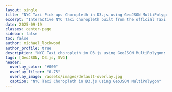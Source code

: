 ```yaml
---
layout: single
title: "NYC Taxi Pick-ups Choropleth in D3.js using GeoJSON MultiPolygon"
excerpt: "Interactive NYC Taxi choropleth built from the official Taxi Zone GeoJSON (MultiPolygon). This post renders one of four quadrants, coloring zones by trip counts with a sequential ramp. Legend uses μ and ±2σ bins; tooltips show zone + value. A 4-up NE/NW/SW/SE grid is coming next."
date: 2025-09-19
classes: center-page
sidebar: false
toc: false
author: michael_lockwood
author_profile: true
description: "NYC Taxi choropleth in D3.js using GeoJSON MultiPolygon: one quadrant colored by trip counts with a μ/±2σ legend and per-zone tooltips; full 4-up map coming."
tags: [GeoJSON, D3.js, SVG]
header:
  overlay_color: "#000"
  overlay_filter: "0.75"
  overlay_image: /assets/images/default-overlay.jpg
  caption: "NYC Taxi Choropleth in D3.js using GeoJSON MultiPolygon"
---
```


<div id="map-wrap">
  <svg id="map" width="720" height="520" aria-label="NYC Taxi Zones"></svg>
  <div id="tip" style="position:absolute; pointer-events:none; opacity:0;"></div>
</div>

<style>
  #map-wrap { position: relative; margin: 2rem auto; max-width: 720px; }
  #map { display:block; width:100%; height:auto; background: transparent; }
  .zone { fill: #efefef; stroke: #2b6cb0; stroke-width: 1.25; vector-effect: non-scaling-stroke; }
  path.zone:hover { fill: #2b6cb0 !important; }
  #tip {
    background: rgba(0,0,0,0.8); color: #fff; font: 12px/1.4 system-ui, sans-serif;
    padding: 6px 8px; border-radius: 6px; transform: translate(8px, -28px); white-space: nowrap;
  }
  .bounds { fill:none; stroke:#444; stroke-dasharray:4 3; stroke-width:1; vector-effect:non-scaling-stroke; }
</style>

<script src="https://cdn.jsdelivr.net/npm/d3@7"></script>
<script>
(async function () {
  const svg  = d3.select("#map");
  const g    = svg.append("g");
  const tip  = d3.select("#tip");
  const w = svg.node().clientWidth;
  const h = +svg.attr("height");

  const url = "/assets/data/taxi_zones_4326_v2.geojson"; // <-- your file
  const raw = await fetch(url).then(r => r.json());

  // --- Helpers ----------------------------------------------------
  function sampleCoords(geom, out) {
    if (!geom) return;
    if (geom.type === "Point") out.push(geom.coordinates);
    if (geom.type === "MultiPoint") out.push(...geom.coordinates);
    if (geom.type === "LineString") out.push(...geom.coordinates);
    if (geom.type === "MultiLineString") geom.coordinates.forEach(a => out.push(...a));
    if (geom.type === "Polygon") geom.coordinates.forEach(r => out.push(...r));
    if (geom.type === "MultiPolygon") geom.coordinates.forEach(p => p.forEach(r => out.push(...r)));
    if (geom.type === "GeometryCollection") geom.geometries?.forEach(g => sampleCoords(g, out));
  }

  function looksLikeLatLonSwapped(coords) {
    // Heuristic: NYC-ish values: lat ≈ 40.x, lon ≈ -74.x
    // If first component ~ 40 and second ~ -74 for most points, they’re swapped.
    const n = Math.min(coords.length, 500);
    let swapped = 0;
    for (let i = 0; i < n; i++) {
      const [a,b] = coords[i];
      if (a > 24 && a < 50 && b < -60 && b > -90) swapped++; // a~lat, b~lon
    }
    return swapped / n > 0.6;
  }

  function deepSwap(geom) {
    if (!geom) return geom;
    const swapRings = rings => rings.map(r => r.map(([x,y]) => [y,x]));
    switch (geom.type) {
      case "Point":            geom.coordinates = [geom.coordinates[1], geom.coordinates[0]]; break;
      case "MultiPoint":
      case "LineString":       geom.coordinates = geom.coordinates.map(([x,y]) => [y,x]); break;
      case "MultiLineString":  geom.coordinates = geom.coordinates.map(r => r.map(([x,y]) => [y,x])); break;
      case "Polygon":          geom.coordinates = swapRings(geom.coordinates); break;
      case "MultiPolygon":     geom.coordinates = geom.coordinates.map(p => swapRings(p)); break;
      case "GeometryCollection": geom.geometries?.forEach(deepSwap); break;
    }
    return geom;
  }

  // --- Inspect & normalize ---------------------------------------
  const coords = [];
  raw.features?.forEach(f => sampleCoords(f.geometry, coords));

  let mode = "geo"; // "geo" (lon/lat) or "identity" (already projected)
  if (coords.length) {
    // If values are absurd for lon/lat (e.g., thousands), assume projected
    const absMax = Math.max(...coords.flat().map(Math.abs));
    if (absMax > 400) mode = "identity";
  }

  // If mode is geo but appears swapped, swap to lon/lat
  if (mode === "geo" && looksLikeLatLonSwapped(coords)) {
    raw.features.forEach(f => deepSwap(f.geometry));
    console.info("⚠️ Detected lat/lon swapped → corrected to [lon, lat].");
  }

  // --- Projection setup -------------------------------------------
  const nameKeys = ["zone","Zone","name","NAME","LocationName"];
  const boroKeys = ["borough","Borough","boro","Boro"];
  let path;

  if (mode === "geo") {
    const projection = d3.geoMercator().fitSize([w, h], raw);
    path = d3.geoPath(projection);
    console.info("🗺️ Using geoMercator().");
  } else {
    const projection = d3.geoIdentity().reflectY(true).fitSize([w, h], raw);
    path = d3.geoPath(projection);
    console.info("📐 Using geoIdentity() (data appears already projected).");
  }

  // Debug: draw fitted bounds rectangle
  const b = path.bounds(raw); // [[x0,y0],[x1,y1]]
  g.append("rect")
    .attr("class", "bounds")
    .attr("x", b[0][0]).attr("y", b[0][1])
    .attr("width",  b[1][0]-b[0][0])
    .attr("height", b[1][1]-b[0][1]);

// Derive color scale from TripCount
const tripsOf  = f => Number((f.properties || {}).TripCount ?? 0);
const maxTrips = d3.max(raw.features, tripsOf) || 1;

// sqrt to tame skew; map low→high trips to light→dark
const color = d3.scaleLinear()
  .domain([0, Math.sqrt(maxTrips)])
  .range(["#e6f2ff", "#08306b"]);

// --- Legend ------------------------------------------------
addTripsLegend(svg, color, maxTrips, raw.features);

function addTripsLegend(svg, color, maxTrips, features) {
  // wipe any prior legend (for live-reload)
  svg.select("#legendTrips").remove();

  const w = 200, h = 15, pad = 20;
  const fmt = d3.format(",");

  // stats from TripCount
  const trips  = features.map(f => Number((f.properties || {}).TripCount ?? 0));
  const minT   = d3.min(trips) ?? 0;
  const maxT   = maxTrips ?? (d3.max(trips) || 1);
  const meanT  = d3.mean(trips) ?? 0;

  // const sdT    = d3.deviation(trips) ?? 0;        // sample stdev
  const sdT = Math.sqrt(d3.mean(trips.map(v => (v - meanT) ** 2))) || 0;    // population

  const lo2    = Math.max(minT,  meanT - 2 * sdT);
  const hi2    = Math.min(maxT,  meanT + 2 * sdT);

  // √-domain position scale so ticks line up with the color scale
  const x = d3.scaleSqrt().domain([0, maxT]).range([0, w]);

  // defs + gradient
  const defs = svg.select("defs").empty() ? svg.append("defs") : svg.select("defs");
  const gradId = "legendGradTrips"; defs.select(`#${gradId}`).remove();
  const grad = defs.append("linearGradient")
    .attr("id", gradId).attr("x1", "0%").attr("x2", "100%").attr("y1", "0%").attr("y2", "0%");
  const N = 8;
  for (let i = 0; i <= N; i++) {
    const t = i / N; // 0..1
    grad.append("stop")
      .attr("offset", `${t * 100}%`)
      .attr("stop-color", color(t * Math.sqrt(maxT)));
  }

  // container
  const g = svg.append("g").attr("id", "legendTrips")
               .attr("transform", `translate(${pad},${pad})`);

  // color bar
  g.append("rect").attr("width", w).attr("height", h).attr("rx", 2)
    .attr("fill", `url(#${gradId})`);

  // end labels: MIN and MAX
  g.append("text").attr("x", 0).attr("y", h + 12).attr("font-size", 10)
    .attr("fill", "#fff").text(fmt(minT));
  g.append("text").attr("x", w).attr("y", h + 12).attr("font-size", 10)
    .attr("text-anchor", "end").attr("fill", "#fff")
    .text(fmt(Math.round(maxT)));

  // ticks: μ−2σ, μ, μ+2σ (clamped into [min,max])
  const ticks = [
    { v: lo2,   label: `μ−2σ ${fmt(Math.round(lo2))}` },
    { v: meanT, label: `μ ${fmt(Math.round(meanT))}` },
    { v: hi2,   label: `μ+2σ ${fmt(Math.round(hi2))}` }
  ];

  ticks.forEach(t => {
    const xx = x(t.v);
    g.append("line")
      .attr("x1", xx).attr("x2", xx)
      .attr("y1", -6).attr("y2", h)
      .attr("stroke", "#fff").attr("stroke-width", 1).attr("opacity", 0.9);
    g.append("text")
      .attr("x", xx).attr("y", -8)
      .attr("font-size", 9).attr("text-anchor", "middle")
      .attr("fill", "#fff")
      .text(t.label);
  });
}

// --- Render Map --------------------------------------------------
g.selectAll("path.zone")
  .data(raw.features)
  .join("path")
  .attr("class", "zone")
  .attr("d", path)
  .style("fill", f => color(Math.sqrt(tripsOf(f))))
  .on("mousemove", (event, f) => {
    const p    = f.properties || {};
    const zone = nameKeys.map(k => p[k]).find(v => v) || `Zone ${p.LocationID ?? ""}`;
    const boro = boroKeys.map(k => p[k]).find(v => v) || "";

    // NEW: pull TripCount (coerce to number; tolerate tripCount lowercase)
    const trips = Number(p.TripCount ?? p.tripCount ?? 0);
    const tripsText = Number.isFinite(trips) ? trips.toLocaleString("en-US") : "0";

    d3.select("#tip")
      .style("left", (event.offsetX) + "px")
      .style("top",  (event.offsetY) + "px")
      .style("opacity", 1)
      .html(`${boro ? `<strong>${boro}</strong><br>` : ""}${zone}<br>Trips: ${tripsText}`);
    })
    .on("mouseleave", () => d3.select("#tip").style("opacity", 0));

  // Resize behavior
  window.addEventListener("resize", () => {
    const w2 = svg.node().clientWidth;
    if (mode === "geo") {
      const projection = d3.geoMercator().fitSize([w2, h], raw);
      path = d3.geoPath(projection);
    } else {
      const projection = d3.geoIdentity().reflectY(true).fitSize([w2, h], raw);
      path = d3.geoPath(projection);
    }
    g.selectAll("path.zone").attr("d", path);
    const b = path.bounds(raw);
    g.select("rect.bounds")
      .attr("x", b[0][0]).attr("y", b[0][1])
      .attr("width",  b[1][0]-b[0][0])
      .attr("height", b[1][1]-b[0][1]);
  }, { passive: true });

  // Console diagnostics
  console.log("Features:", raw.features?.length ?? 0);
  console.log("Bounds:", b, "Size:", [b[1][0]-b[0][0], b[1][1]-b[0][1]]);
})();
</script>
